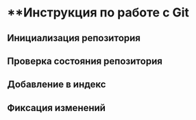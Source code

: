 # **Инструкция по работе с Git

## Инициализация репозитория

## Проверка состояния репозитория

## Добавление в индекс

## Фиксация изменений